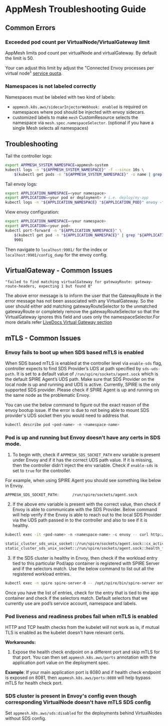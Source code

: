 # AppMesh Troubleshooting Guide

## Common Errors

### Exceeded pod count per VirtualNode/VirtualGateway limit
AppMesh limits pod count per virtualNode and virtualGateway. By default the limit is 50.

Your can adjust this limit by adjust the "Connected Envoy processes per virtual node" [service quota](https://docs.aws.amazon.com/app-mesh/latest/userguide/service-quotas.html).

### Namespaces is not labeled correctly
Namespaces must be labeled with two kind of labels:

  * `appmesh.k8s.aws/sidecarInjectorWebhook: enabled` is required on namespaces where pod should be injected with envoy sidecars.
  * customized labels to make `mesh` CustomResource selects the namespace via `mesh.spec.namespaceSelector`. (optional if you have a single Mesh selects all namespaces)

## Troubleshooting

Tail the controller logs:

```bash
export APPMESH_SYSTEM_NAMESPACE=appmesh-system
kubectl logs -n "${APPMESH_SYSTEM_NAMESPACE}" -f --since 10s \
    $(kubectl get pods -n "${APPMESH_SYSTEM_NAMESPACE}" -o name | grep controller)
```

Tail envoy logs:

```bash
export APPLICATION_NAMESPACE=<your namespace>
export APPLICATION=<your pod or deployment> # i.e. deploy/my-app
kubectl logs -n "${APPLICATION_NAMESPACE} "${APPLICATION_POD}" envoy -f --since 10s
```

View envoy configuration:

```bash
export APPLICATION_NAMESPACE=<your namespace>
export APPLICATION=<your pod>
kubectl port-forward -n "${APPLICATION_NAMESPACE}" \
    $(kubectl get pod -n "${APPLICATION_NAMESPACE}" | grep "${APPLICATION}" |awk '{print $1}') \
    9901
```

Then navigate to `localhost:9901/` for the index or `localhost:9901/config_dump` for the envoy config.

## VirtualGateway - Common Issues
```
"failed to find matching virtualGateway for gatewayRoute: gateway-route-headers, expecting 1 but found 0"
```
The above error message is to inform the user that the GatewayRoute in the error message has not been associated with any VirtualGateway. So the user should either add matching gatewayRouteSelector to the unmatched gatewayRoute or completely remove the gatewayRouteSelector so that the VirtualGateway ignores this field and uses only the namespaceSelector.For more details refer [LiveDocs Virtual Gateway section](../reference/vgw.md)

## mTLS - Common Issues

### Envoy fails to boot up when SDS based mTLS is enabled

When SDS based mTLS is enabled at the controller level via `enable-sds` flag, controller expects to find SDS Provider’s UDS at path specified by `sds-uds-path`. It is set to a default value of `/run/spire/sockets/agent.sock` which is the default SPIRE Agent’s UDS path. Make sure that SDS Provider on the local node is up and running and UDS is active. Currently, SPIRE is the only supported SDS provider. Please check if SPIRE Agent is up and running on the same node as the problematic Envoy.

You can use the below command to figure out the exact reason of the envoy bootup issue. If the error is due to not being able to mount SDS provider's UDS socket then you would need to address that.

```bash
kubectl describe pod <pod-name> -n <namespace-name>
```

### Pod is up and running but Envoy doesn’t have any certs in SDS mode.

1. To begin with, check if `APPMESH_SDS_SOCKET_PATH` env variable is present under Envoy and if it has the correct UDS path value. If it is missing, then the controller didn’t inject the env variable. Check if `enable-sds` is set to `true` for the controller.

For example, when using SPIRE Agent you should see something like below in Envoy.

```
APPMESH_SDS_SOCKET_PATH:      /run/spire/sockets/agent.sock
```

2. If the above env variable is present with the correct value, then check if Envoy is able to communicate with the SDS Provider. Below command will help verify if the Envoy is able to reach out to the local SDS Provider via the UDS path passed in to the controller and also to see if it is healthy.

```bash
kubectl exec -it <pod-name> -n <namespace-name> -c envoy -- curl http://localhost:9901/clusters | grep -E '(static_cluster_sds.*cx_active|static_cluster_sds.*healthy)'

static_cluster_sds_unix_socket::/run/spire/sockets/agent.sock::cx_active::1
static_cluster_sds_unix_socket::/run/spire/sockets/agent.sock::health_flags::healthy
```

3. If the SDS cluster is healthy in Envoy, then check if the workload entry tied to this particular Pod/app container is registered with SPIRE Server and if the selectors match. Use the below command to list out all the registered workload entries.

```bash
kubectl exec -n spire spire-server-0 -- /opt/spire/bin/spire-server entry show
```
Once you have the list of entries, check for the entry that is tied to the app container and check if the selectors match. Default selectors that we currently use are pod’s service account, namespace and labels.

### Pod liveness and readiness probes fail when mTLS is enabled

HTTP and TCP health checks from the kubelet will not work as is, if mutual TLS is enabled as the kubelet doesn't have relevant certs.

**Workarounds:**

1. Expose the health check endpoint on a different port and skip mTLS for that port. You can then set `appmesh.k8s.aws/ports` annotation with the application port value on the deployment spec.

**Example**: If your main application port is 8080 and if health check endpoint is exposed on 8081, then `appmesh.k8s.aws/ports:8080` will help bypass mTLS for health check port.

### SDS cluster is present in Envoy's config even though corresponding VirtualNode doesn't have mTLS SDS config

Set `appmesh.k8s.aws/sds:disabled` for the deployments behind VirtualNodes without SDS config.
